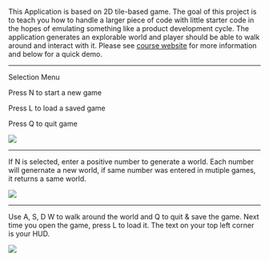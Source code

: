 This Application is based on 2D tile-based game. The goal of this project is to teach you how to handle a larger piece of code with little starter code in the hopes of emulating something like a product development cycle. The application generates an explorable world and player should be able to walk around and interact with it. Please see [course website](https://sp18.datastructur.es/materials/proj/proj2/proj2) for more information and below for a quick demo.

------------------------------------------------------------------------------------------------------------------------

Selection Menu

Press N to start a new game

Press L to load a saved game

Press Q to quit game

![](https://media.giphy.com/media/Lnzq4ntI047o2s0WbD/giphy.gif)

------------------------------------------------------------------------------------------------------------------------

If N is selected, enter a positive number to generate a world. Each number will genernate a new world, if same number was entered in mutiple games, it returns a same world.


![](https://media.giphy.com/media/35tVwIe6qVNRNedLEV/giphy.gif)

------------------------------------------------------------------------------------------------------------------------
Use A, S, D W to walk around the world and Q to quit & save the game. Next time you open the game, press L to load it. The text on your top left corner is your HUD.

![](https://media.giphy.com/media/yDYVwga9HGWLmF7iDH/giphy.gif)





